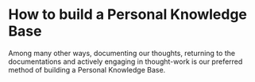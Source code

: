 # How to build a Personal Knowledge Base
Among many other ways, documenting our thoughts, returning to the documentations and actively engaging in thought-work is our preferred method of building a Personal Knowledge Base.

